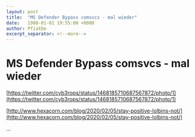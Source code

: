 ```yaml
---
layout: post
title:  "MS Defender Bypass comsvcs - mal wieder"
date:   1990-01-01 19:55:00 +0000
author: PfiatDe
excerpt_separator: <!--more-->
---
```


# MS Defender Bypass comsvcs - mal wieder

[https://twitter.com/cyb3rops/status/1468185710687567872/photo/1](https://twitter.com/cyb3rops/status/1468185710687567872/photo/1)

[http://www.hexacorn.com/blog/2020/02/05/stay-positive-lolbins-not/](http://www.hexacorn.com/blog/2020/02/05/stay-positive-lolbins-not/)

...
<!--more-->
